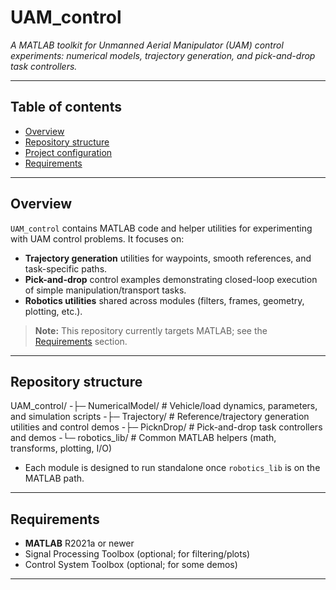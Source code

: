 # UAM_control

*A MATLAB toolkit for Unmanned Aerial Manipulator (UAM) control experiments: numerical models, trajectory generation, and pick-and-drop task controllers.*

---

## Table of contents
- [Overview](#overview)
- [Repository structure](#repository-structure)
- [Project configuration](#project-configuration)
- [Requirements](#Requirements)

---

## Overview
`UAM_control` contains MATLAB code and helper utilities for experimenting with UAM control problems. It focuses on:

- **Trajectory generation** utilities for waypoints, smooth references, and task-specific paths.
- **Pick-and-drop** control examples demonstrating closed-loop execution of simple manipulation/transport tasks.
- **Robotics utilities** shared across modules (filters, frames, geometry, plotting, etc.).

> **Note:** This repository currently targets MATLAB; see the [Requirements](#requirements) section.

---

## Repository structure
UAM_control/
-├─ NumericalModel/ # Vehicle/load dynamics, parameters, and simulation scripts
-├─ Trajectory/ # Reference/trajectory generation utilities and control demos
-├─ PicknDrop/ # Pick-and-drop task controllers and demos
-└─ robotics_lib/ # Common MATLAB helpers (math, transforms, plotting, I/O)

- Each module is designed to run standalone once `robotics_lib` is on the MATLAB path.

---

## Requirements
- **MATLAB** R2021a or newer  
- Signal Processing Toolbox (optional; for filtering/plots)  
- Control System Toolbox (optional; for some demos)

---
